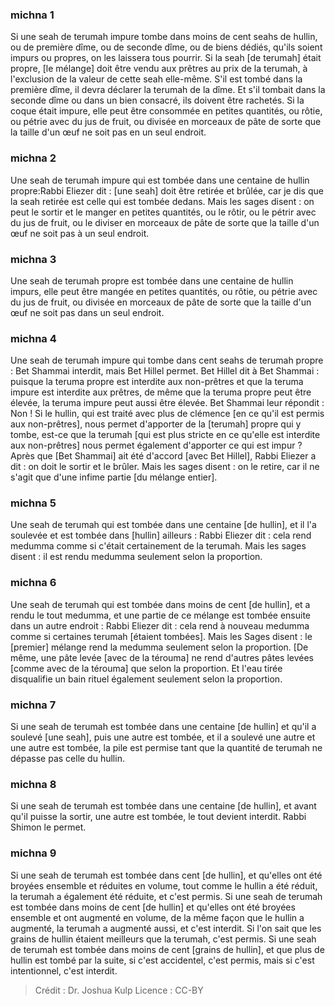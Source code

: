 
### michna 1
Si une seah de terumah impure tombe dans moins de cent seahs de hullin, ou de première dîme, ou de seconde dîme, ou de biens dédiés, qu'ils soient impurs ou propres, on les laissera tous pourrir. Si la seah [de terumah] était propre, [le mélange] doit être vendu aux prêtres au prix de la terumah, à l'exclusion de la valeur de cette seah elle-même. S'il est tombé dans la première dîme, il devra déclarer la terumah de la dîme. Et s'il tombait dans la seconde dîme ou dans un bien consacré, ils doivent être rachetés. Si la coque était impure, elle peut être consommée en petites quantités, ou rôtie, ou pétrie avec du jus de fruit, ou divisée en morceaux de pâte de sorte que la taille d'un œuf ne soit pas en un seul endroit.

### michna 2
Une seah de terumah impure qui est tombée dans une centaine de hullin propre:Rabbi Eliezer dit : [une seah] doit être retirée et brûlée, car je dis que la seah retirée est celle qui est tombée dedans. Mais les sages disent : on peut le sortir et le manger en petites quantités, ou le rôtir, ou le pétrir avec du jus de fruit, ou le diviser en morceaux de pâte de sorte que la taille d'un œuf ne soit pas à un seul endroit.

### michna 3
Une seah de terumah propre est tombée dans une centaine de hullin impurs, elle peut être mangée en petites quantités, ou rôtie, ou pétrie avec du jus de fruit, ou divisée en morceaux de pâte de sorte que la taille d'un œuf ne soit pas dans un seul endroit.

### michna 4
Une seah de terumah impure qui tombe dans cent seahs de terumah propre : Bet Shammai interdit, mais Bet Hillel permet. Bet Hillel dit à Bet Shammai : puisque la teruma propre est interdite aux non-prêtres et que la teruma impure est interdite aux prêtres, de même que la teruma propre peut être élevée, la teruma impure peut aussi être élevée. Bet Shammai leur répondit : Non ! Si le hullin, qui est traité avec plus de clémence [en ce qu'il est permis aux non-prêtres], nous permet d'apporter de la [terumah] propre qui y tombe, est-ce que la terumah [qui est plus stricte en ce qu'elle est interdite aux non-prêtres] nous permet également d'apporter ce qui est impur ? Après que [Bet Shammai] ait été d'accord [avec Bet Hillel], Rabbi Eliezer a dit : on doit le sortir et le brûler. Mais les sages disent : on le retire, car il ne s'agit que d'une infime partie [du mélange entier].

### michna 5
Une seah de terumah qui est tombée dans une centaine [de hullin], et il l'a soulevée et est tombée dans [hullin] ailleurs : Rabbi Eliezer dit : cela rend medumma comme si c'était certainement de la terumah. Mais les sages disent : il est rendu medumma seulement selon la proportion.

### michna 6
Une seah de terumah qui est tombée dans moins de cent [de hullin], et a rendu le tout medumma, et une partie de ce mélange est tombée ensuite dans un autre endroit : Rabbi Eliezer dit : cela rend à nouveau medumma comme si certaines terumah [étaient tombées]. Mais les Sages disent : le [premier] mélange rend la medumma seulement selon la proportion. [De même, une pâte levée [avec de la térouma] ne rend d'autres pâtes levées [comme avec de la térouma] que selon la proportion. Et l'eau tirée disqualifie un bain rituel également seulement selon la proportion.

### michna 7
Si une seah de terumah est tombée dans une centaine [de hullin] et qu'il a soulevé [une seah], puis une autre est tombée, et il a soulevé une autre et une autre est tombée, la pile est permise tant que la quantité de terumah ne dépasse pas celle du hullin.

### michna 8
Si une seah de terumah est tombée dans une centaine [de hullin], et avant qu'il puisse la sortir, une autre est tombée, le tout devient interdit. Rabbi Shimon le permet.

### michna 9
Si une seah de terumah est tombée dans cent [de hullin], et qu'elles ont été broyées ensemble et réduites en volume, tout comme le hullin a été réduit, la terumah a également été réduite, et c'est permis. Si une seah de terumah est tombée dans moins de cent [de hullin] et qu'elles ont été broyées ensemble et ont augmenté en volume, de la même façon que le hullin a augmenté, la terumah a augmenté aussi, et c'est interdit. Si l'on sait que les grains de hullin étaient meilleurs que la terumah, c'est permis. Si une seah de terumah est tombée dans moins de cent [grains de hullin], et que plus de hullin est tombé par la suite, si c'est accidentel, c'est permis, mais si c'est intentionnel, c'est interdit.

>Crédit : Dr. Joshua Kulp
>Licence : CC-BY